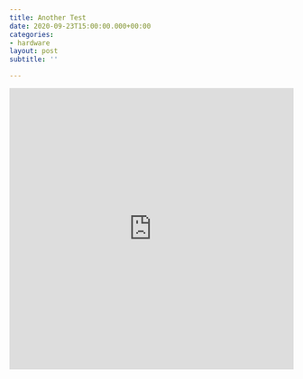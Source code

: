 ```yaml
---
title: Another Test
date: 2020-09-23T15:00:00.000+00:00
categories:
- hardware
layout: post
subtitle: ''

---
```

<iframe width="100%" height="500" frameborder="0"
  src="https://observablehq.com/embed/@rreusser/multiscale-turing-patterns-in-webgl?cell=*"></iframe>
